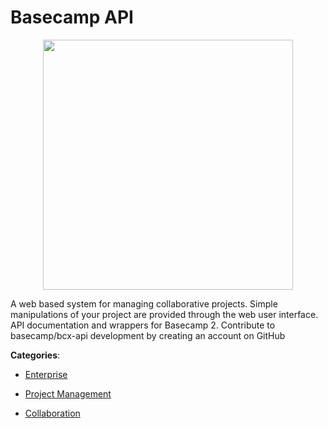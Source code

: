 # Basecamp API
<p align="center">
    <img width="400" src="https://raw.githubusercontent.com/apis-list/apis-list/apis/basecamp-api/logo_256x256.png" />
</p>

A web based system for managing collaborative projects.  Simple manipulations of your project are provided through the web user interface. API documentation and wrappers for Basecamp 2. Contribute to basecamp/bcx-api development by creating an account on GitHub



**Categories**:

- [Enterprise](https://github.com/apis-list/apis-list#enterprise)

- [Project Management](https://github.com/apis-list/apis-list#project-management)

- [Collaboration](https://github.com/apis-list/apis-list#collaboration)



